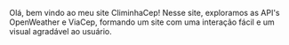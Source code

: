 Olá, bem vindo ao meu site CliminhaCep!
Nesse site, exploramos as API's OpenWeather e ViaCep, formando um site com uma interação fácil e um visual agradável ao usuário.

